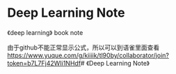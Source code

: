 # Deep Learning Note

《deep learning》 book note

由于github不能正常显示公式，所以可以到语雀里面查看<https://www.yuque.com/g/kiiiik/tl90by/collaborator/join?token=b7L7Fj42WIi1NHdf># 《Deep Learning Note》
